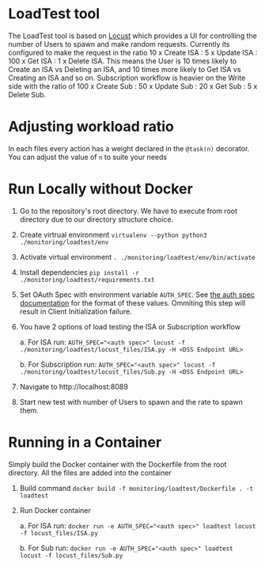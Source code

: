 # LoadTest tool

The LoadTest tool is based on [Locust](https://docs.locust.io/en/stable/index.html) which provides a UI for controlling the number of Users to spawn and make random requests. Currently its configured to make the request in the ratio 10 x Create ISA : 5 x Update ISA : 100 x Get ISA : 1 x Delete ISA. This means the User is 10 times likely to Create an ISA vs Deleting an ISA, and 10 times more likely to Get ISA vs Creating an ISA and so on. Subscription workflow is heavier on the Write side with the ratio of 100 x Create Sub : 50 x Update Sub : 20 x Get Sub : 5 x Delete Sub.

# Adjusting workload ratio
In each files every action has a weight declared in the `@task(n)` decorator. You can adjust the value of `n` to suite your needs

# Run Locally without Docker
1. Go to the repository's root directory. We have to execute from root directory due to our directory structure choice.
1. Create virtrual environment `virtualenv --python python3 ./monitoring/loadtest/env`
1. Activate virtual environment `. ./monitoring/loadtest/env/bin/activate`
1. Install dependencies `pip install -r ./monitoring/loadtest/requirements.txt`
1. Set OAuth Spec with environment variable `AUTH_SPEC`. See [the auth spec documentation](../monitorlib/README.md#Auth_specs)
for the format of these values.  Ommiting this step will result in Client Initialization failure.
1. You have 2 options of load testing the ISA or Subscription workflow
    
    a. For ISA run: `AUTH_SPEC="<auth spec>" locust -f ./monitoring/loadtest/locust_files/ISA.py -H <DSS Endpoint URL>`

    b. For Subscription run: `AUTH_SPEC="<auth spec>" locust -f ./monitoring/loadtest/locust_files/Sub.py -H <DSS Endpoint URL>`

1. Navigate to http://localhost:8089
1. Start new test with number of Users to spawn and the rate to spawn them. 


# Running in a Container
Simply build the Docker container with the Dockerfile from the root directory. All the files are added into the container

1. Build command `docker build -f monitoring/loadtest/Dockerfile . -t loadtest`
1. Run Docker container

    a. For ISA run: `docker run -e AUTH_SPEC="<auth spec>" loadtest locust -f locust_files/ISA.py`

    b. For Sub run: `docker run -e AUTH_SPEC="<auth spec>" loadtest locust -f locust_files/Sub.py`